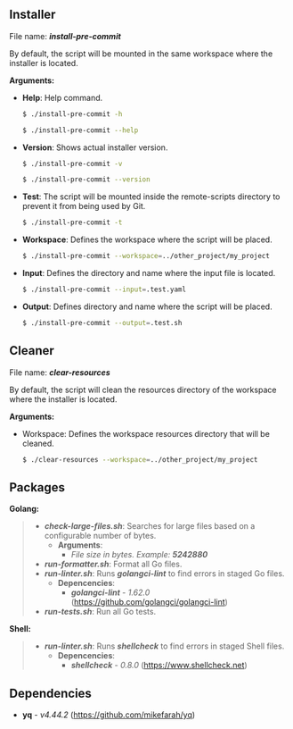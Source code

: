 ## Installer

File name: **_install-pre-commit_**

By default, the script will be mounted in the same workspace where the installer is located.

**Arguments:**

- **Help**: Help command.

    ````bash
    $ ./install-pre-commit -h
    ````
    ````bash
    $ ./install-pre-commit --help
    ````

- **Version**: Shows actual installer version.

    ````bash
    $ ./install-pre-commit -v
    ````
    ````bash
    $ ./install-pre-commit --version
    ````
- **Test**: The script will be mounted inside the remote-scripts directory to prevent it from being used by Git.

    ````bash
    $ ./install-pre-commit -t
    ````
- **Workspace**: Defines the workspace where the script will be placed.

    ````bash
    $ ./install-pre-commit --workspace=../other_project/my_project
    ````
- **Input**: Defines the directory and name where the input file is located.

    ````bash
    $ ./install-pre-commit --input=.test.yaml
    ````

- **Output**: Defines directory and name where the script will be placed.

    ````bash
    $ ./install-pre-commit --output=.test.sh
    ````

## Cleaner

File name: **_clear-resources_**

By default, the script will clean the resources directory of the workspace where the installer is located.

**Arguments:**

- Workspace: Defines the workspace resources directory that will be cleaned.

    ````bash
    $ ./clear-resources --workspace=../other_project/my_project
    ````

## Packages

**Golang:**
>    - **_check-large-files.sh_**: Searches for large files based on a configurable number of bytes.
>       - **Arguments**: 
>           - _File size in bytes. Example: **5242880**_ 
>    - **_run-formatter.sh_**: Format all Go files.
>    - **_run-linter.sh_**: Runs **_golangci-lint_**  to find errors in staged Go files.
>       - **Depencencies**: 
>           - **_golangci-lint_** -  _1.62.0_ (https://github.com/golangci/golangci-lint)
>    - **_run-tests.sh_**: Run all Go tests.

**Shell:**
>    - **_run-linter.sh_**: Runs **_shellcheck_**  to find errors in staged Shell files.
>       - **Depencencies**: 
>           - **_shellcheck_** -  _0.8.0_ (https://www.shellcheck.net)

## Dependencies

- **yq** -  _v4.44.2_ (https://github.com/mikefarah/yq)
